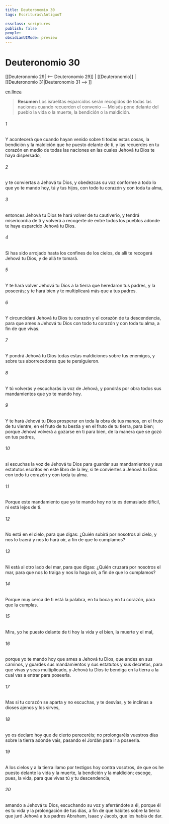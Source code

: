 ```yaml
---
title: Deuteronomio 30
tags: Escrituras\AntiguoT

cssclass: scriptures
publish: false
people:
obsidianUIMode: preview
---
```


# Deuteronomio 30
[[Deuteronomio 29| <-- Deuteronomio 29]] | [[Deuteronomio]] | [[Deuteronomio 31|Deuteronomio 31 --> ]]

[en línea](https://churchofjesuschrist.org/study/scriptures/ot/deut/30?lang=spa)

> __Resumen__
Los israelitas esparcidos serán recogidos de todas las naciones cuando recuerden el convenio — Moisés pone delante del pueblo la vida o la muerte, la bendición o la maldición.

###### 1 
Y acontecerá que cuando hayan venido sobre ti todas estas cosas, la bendición y la maldición que he puesto delante de ti, y las recuerdes en tu corazón en medio de todas las naciones en las cuales Jehová tu Dios te haya dispersado,

###### 2 
y te conviertas a Jehová tu Dios, y obedezcas su voz conforme a todo lo que yo te mando hoy, tú y tus hijos, con todo tu corazón y con toda tu alma,

###### 3 
entonces Jehová tu Dios te hará volver de tu cautiverio, y tendrá misericordia de ti y volverá a recogerte de entre todos los pueblos adonde te haya esparcido Jehová tu Dios.

###### 4 
Si has sido arrojado hasta los confines de los cielos, de allí te recogerá Jehová tu Dios, y de allá te tomará.

###### 5 
Y te hará volver Jehová tu Dios a la tierra que heredaron tus padres, y la poseerás; y te hará bien y te multiplicará más que a tus padres.

###### 6 
Y circuncidará Jehová tu Dios tu corazón y el corazón de tu descendencia, para que ames a Jehová tu Dios con todo tu corazón y con toda tu alma, a fin de que vivas.

###### 7 
Y pondrá Jehová tu Dios todas estas maldiciones sobre tus enemigos, y sobre tus aborrecedores que te persiguieron.

###### 8 
Y tú volverás y escucharás la voz de Jehová, y pondrás por obra todos sus mandamientos que yo te mando hoy.

###### 9 
Y te hará Jehová tu Dios prosperar en toda la obra de tus manos, en el fruto de tu vientre, en el fruto de tu bestia y en el fruto de tu tierra, para bien; porque Jehová volverá a gozarse en ti para bien, de la manera que se gozó en tus padres,

###### 10 
si escuchas la voz de Jehová tu Dios para guardar sus mandamientos y sus estatutos escritos en este libro de la ley,  si te conviertes a Jehová tu Dios con todo tu corazón y con toda tu alma.

###### 11 
Porque este mandamiento que yo te mando hoy no te es demasiado difícil, ni está lejos de ti.

###### 12 
No está en el cielo, para que digas: ¿Quién subirá por nosotros al cielo, y nos lo traerá y nos lo hará oír, a fin de que lo cumplamos?

###### 13 
Ni está al otro lado del mar, para que digas: ¿Quién cruzará por nosotros el mar, para que nos lo traiga y nos lo haga oír, a fin de que lo cumplamos?

###### 14 
Porque muy cerca de ti está la palabra, en tu boca y en tu corazón, para que la cumplas.

###### 15 
Mira, yo he puesto delante de ti hoy la vida y el bien, la muerte y el mal,

###### 16 
porque yo te mando hoy que ames a Jehová tu Dios, que andes en sus caminos, y guardes sus mandamientos y sus estatutos y sus decretos, para que vivas y seas multiplicado, y Jehová tu Dios te bendiga en la tierra a la cual vas a entrar para poseerla.

###### 17 
Mas si tu corazón se aparta y no escuchas, y te desvías, y te inclinas a dioses ajenos y los sirves,

###### 18 
yo os declaro hoy que de cierto pereceréis; no prolongaréis vuestros días sobre la tierra adonde vais, pasando el Jordán para ir a poseerla.

###### 19 
A los cielos y a la tierra llamo por testigos hoy contra vosotros, de que os he puesto delante la vida y la muerte, la bendición y la maldición; escoge, pues, la vida, para que vivas tú y tu descendencia,

###### 20 
amando a Jehová tu Dios, escuchando su voz y aferrándote a él, porque él es tu vida y la prolongación de tus días, a fin de que habites sobre la tierra que juró Jehová a tus padres Abraham, Isaac y Jacob, que les había de dar.

